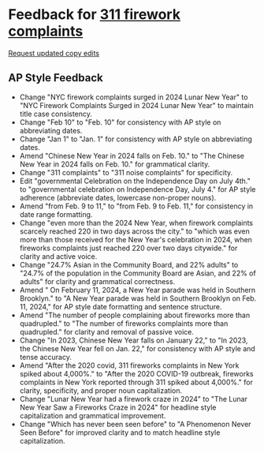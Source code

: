 # Feedback for [311 firework complaints](https://yc4330.github.io/311-firework/)

[Request updated copy edits](https://github.com/jsoma/data-studio-projects-2024/issues/new/choose)

## AP Style Feedback

- Change "NYC firework complaints surged in 2024 Lunar New Year" to "NYC Firework Complaints Surged in 2024 Lunar New Year" to maintain title case consistency.
- Change "Feb 10" to "Feb. 10" for consistency with AP style on abbreviating dates.
- Change "Jan 1" to "Jan. 1" for consistency with AP style on abbreviating dates.
- Amend "Chinese New Year in 2024 falls on Feb. 10." to "The Chinese New Year in 2024 falls on Feb. 10." for grammatical clarity.
- Change "311 complaints" to "311 noise complaints" for specificity.
- Edit "governmental Celebration on the Independence Day on July 4th." to "governmental celebration on Independence Day, July 4." for AP style adherence (abbreviate dates, lowercase non-proper nouns).
- Amend "from Feb. 9 to 11," to "from Feb. 9 to Feb. 11," for consistency in date range formatting.
- Change "even more than the 2024 New Year, when firework complaints scarcely reached 220 in two days across the city." to "which was even more than those received for the New Year's celebration in 2024, when fireworks complaints just reached 220 over two days citywide." for clarity and active voice.
- Change "24.7% Asian in the Community Board, and 22% adults" to "24.7% of the population in the Community Board are Asian, and 22% of adults" for clarity and grammatical correctness.
- Amend " On February 11, 2024, a New Year parade was held in Southern Brooklyn." to "A New Year parade was held in Southern Brooklyn on Feb. 11, 2024," for AP style date formatting and sentence structure.
- Amend "The number of people complaining about fireworks more than quadrupled." to "The number of fireworks complaints more than quadrupled." for clarity and removal of passive voice.
- Change "In 2023, Chinese New Year falls on January 22," to "In 2023, the Chinese New Year fell on Jan. 22," for consistency with AP style and tense accuracy.
- Amend "After the 2020 covid, 311 fireworks complaints in New York spiked about 4,000%." to "After the 2020 COVID-19 outbreak, fireworks complaints in New York reported through 311 spiked about 4,000%." for clarity, specificity, and proper noun capitalization.
- Change "Lunar New Year had a firework craze in 2024" to "The Lunar New Year Saw a Fireworks Craze in 2024" for headline style capitalization and grammatical improvement.
- Change "Which has never been seen before" to "A Phenomenon Never Seen Before" for improved clarity and to match headline style capitalization.